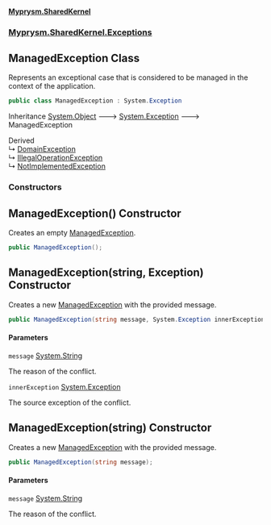 #### [Myprysm.SharedKernel](index.md 'index')
### [Myprysm.SharedKernel.Exceptions](index.md#Myprysm.SharedKernel.Exceptions 'Myprysm.SharedKernel.Exceptions')

## ManagedException Class

Represents an exceptional case that is considered to be managed in the context of the application.

```csharp
public class ManagedException : System.Exception
```

Inheritance [System.Object](https://docs.microsoft.com/en-us/dotnet/api/System.Object 'System.Object') &#129106; [System.Exception](https://docs.microsoft.com/en-us/dotnet/api/System.Exception 'System.Exception') &#129106; ManagedException

Derived  
&#8627; [DomainException](Myprysm.SharedKernel.Exceptions.DomainException.md 'Myprysm.SharedKernel.Exceptions.DomainException')  
&#8627; [IllegalOperationException](Myprysm.SharedKernel.Exceptions.IllegalOperationException.md 'Myprysm.SharedKernel.Exceptions.IllegalOperationException')  
&#8627; [NotImplementedException](Myprysm.SharedKernel.Exceptions.NotImplementedException.md 'Myprysm.SharedKernel.Exceptions.NotImplementedException')
### Constructors

<a name='Myprysm.SharedKernel.Exceptions.ManagedException.ManagedException()'></a>

## ManagedException() Constructor

Creates an empty [ManagedException](Myprysm.SharedKernel.Exceptions.ManagedException.md 'Myprysm.SharedKernel.Exceptions.ManagedException').

```csharp
public ManagedException();
```

<a name='Myprysm.SharedKernel.Exceptions.ManagedException.ManagedException(string,System.Exception)'></a>

## ManagedException(string, Exception) Constructor

Creates a new [ManagedException](Myprysm.SharedKernel.Exceptions.ManagedException.md 'Myprysm.SharedKernel.Exceptions.ManagedException') with the provided message.

```csharp
public ManagedException(string message, System.Exception innerException);
```
#### Parameters

<a name='Myprysm.SharedKernel.Exceptions.ManagedException.ManagedException(string,System.Exception).message'></a>

`message` [System.String](https://docs.microsoft.com/en-us/dotnet/api/System.String 'System.String')

The reason of the conflict.

<a name='Myprysm.SharedKernel.Exceptions.ManagedException.ManagedException(string,System.Exception).innerException'></a>

`innerException` [System.Exception](https://docs.microsoft.com/en-us/dotnet/api/System.Exception 'System.Exception')

The source exception of the conflict.

<a name='Myprysm.SharedKernel.Exceptions.ManagedException.ManagedException(string)'></a>

## ManagedException(string) Constructor

Creates a new [ManagedException](Myprysm.SharedKernel.Exceptions.ManagedException.md 'Myprysm.SharedKernel.Exceptions.ManagedException') with the provided message.

```csharp
public ManagedException(string message);
```
#### Parameters

<a name='Myprysm.SharedKernel.Exceptions.ManagedException.ManagedException(string).message'></a>

`message` [System.String](https://docs.microsoft.com/en-us/dotnet/api/System.String 'System.String')

The reason of the conflict.